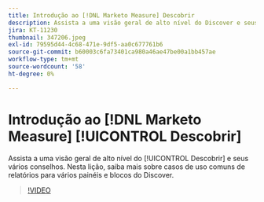 ```yaml
---
title: Introdução ao [!DNL Marketo Measure] Descobrir
description: Assista a uma visão geral de alto nível do Discover e seus vários painéis. Nesta lição, saiba mais sobre casos de uso comuns de relatórios para vários painéis e blocos do Discover.
jira: KT-11230
thumbnail: 347206.jpeg
exl-id: 79595d44-4c68-471e-9df5-aa0c677761b6
source-git-commit: b60003c6fa73401ca980a46ae47be00a1bb457ae
workflow-type: tm+mt
source-wordcount: '58'
ht-degree: 0%

---
```


# Introdução ao [!DNL Marketo Measure] [!UICONTROL Descobrir]

Assista a uma visão geral de alto nível do [!UICONTROL Descobrir] e seus vários conselhos. Nesta lição, saiba mais sobre casos de uso comuns de relatórios para vários painéis e blocos do Discover.

>[!VIDEO](https://video.tv.adobe.com/v/347206/?quality=12&learn=on)
